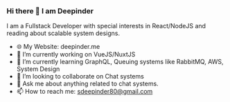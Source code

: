 ### Hi there 👋 I am Deepinder

I am a Fullstack Developer with special interests in React/NodeJS and reading about scalable system designs.

- 🌐 My Website: deepinder.me
- 🔭 I’m currently working on VueJS/NuxtJS
- 🌱 I’m currently learning GraphQL, Queuing systems like RabbitMQ, AWS, System Design
- 👯 I’m looking to collaborate on Chat systems
- 💬 Ask me about anything related to chat systems.
- 📫 How to reach me: sdeepinder80@gmail.com
